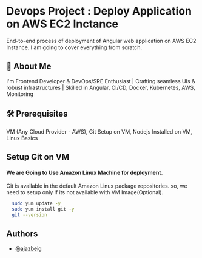 
# Devops Project : Deploy Application on AWS EC2 Inctance

End-to-end process of deployment of Angular web application on AWS EC2 Instance. I am going to cover everything from scratch.

## 🚀 About Me
I'm Frontend Developer & DevOps/SRE Enthusiast | Crafting seamless UIs & robust infrastructures | Skilled in Angular, CI/CD, Docker, Kubernetes, AWS, Monitoring

## 🛠 Prerequisites
VM (Any Cloud Provider - AWS), Git Setup on VM, Nodejs Installed on VM, Linux Basics

## Setup Git on VM
#### We are Going to Use Amazon Linux Machine for deployment.
Git is available in the default Amazon Linux package repositories. so, we need to setup only if its not available with VM Image(Optional).

```bash
  sudo yum update -y 
  sudo yum install git -y 
  git --version 
```
    
## Authors

- [@ajazbeig](https://github.com/ajazbeig-21)

